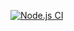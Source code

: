 [![Node.js CI](https://github.com/Londeka-Zikalala/object-oriented-bankaccount/actions/workflows/node.js.yml/badge.svg?branch=main)](https://github.com/Londeka-Zikalala/object-oriented-bankaccount/actions/workflows/node.js.yml)

